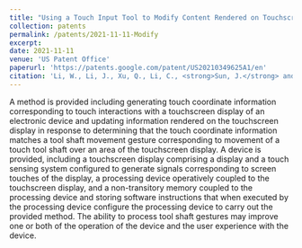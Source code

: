 ```yaml
---
title: "Using a Touch Input Tool to Modify Content Rendered on Touchscreen Displays"
collection: patents
permalink: /patents/2021-11-11-Modify
excerpt:
date: 2021-11-11
venue: 'US Patent Office'
paperurl: 'https://patents.google.com/patent/US20210349625A1/en'
citation: 'Li, W., Li, J., Xu, Q., Li, C., <strong>Sun, J.</strong> and Singh, G., 2021. Using a touch input tool to modify content rendered on touchscreen displays. U.S. Patent Application 16/867,247.'
---
```

A method is provided including generating touch coordinate information corresponding to touch interactions with a touchscreen display of an electronic device and updating information rendered on the touchscreen display in response to determining that the touch coordinate information matches a tool shaft movement gesture corresponding to movement of a touch tool shaft over an area of the touchscreen display. A device is provided, including a touchscreen display comprising a display and a touch sensing system configured to generate signals corresponding to screen touches of the display, a processing device operatively coupled to the touchscreen display, and a non-transitory memory coupled to the processing device and storing software instructions that when executed by the processing device configure the processing device to carry out the provided method. The ability to process tool shaft gestures may improve one or both of the operation of the device and the user experience with the device.
